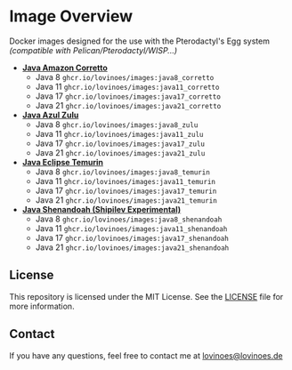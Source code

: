 # Image Overview
Docker images designed for the use with the Pterodactyl's Egg system *(compatible with Pelican/Pterodactyl/WISP...)*

- **[Java Amazon Corretto](https://github.com/Lovinoes/images/tree/main/java-corretto)**
  - Java 8 `ghcr.io/lovinoes/images:java8_corretto`
  - Java 11 `ghcr.io/lovinoes/images:java11_corretto`
  - Java 17 `ghcr.io/lovinoes/images:java17_corretto`
  - Java 21 `ghcr.io/lovinoes/images:java21_corretto`
- **[Java Azul Zulu](https://github.com/Lovinoes/images/tree/main/java-zulu)**
  - Java 8 `ghcr.io/lovinoes/images:java8_zulu`
  - Java 11 `ghcr.io/lovinoes/images:java11_zulu`
  - Java 17 `ghcr.io/lovinoes/images:java17_zulu`
  - Java 21 `ghcr.io/lovinoes/images:java21_zulu`
- **[Java Eclipse Temurin](https://github.com/Lovinoes/images/tree/main/java-temurin)**
  - Java 8 `ghcr.io/lovinoes/images:java8_temurin`
  - Java 11 `ghcr.io/lovinoes/images:java11_temurin`
  - Java 17 `ghcr.io/lovinoes/images:java17_temurin`
  - Java 21 `ghcr.io/lovinoes/images:java21_temurin`
- **[Java Shenandoah (Shipilev Experimental)](https://github.com/Lovinoes/images/tree/main/java-shenandoah)**
  - Java 8 `ghcr.io/lovinoes/images:java8_shenandoah`
  - Java 11 `ghcr.io/lovinoes/images:java11_shenandoah`
  - Java 17 `ghcr.io/lovinoes/images:java17_shenandoah`
  - Java 21 `ghcr.io/lovinoes/images:java21_shenandoah`

## License
This repository is licensed under the MIT License. See the [LICENSE](https://github.com/Lovinoes/images/blob/main/LICENSE) file for more information.

## Contact
If you have any questions, feel free to contact me at lovinoes@lovinoes.de

